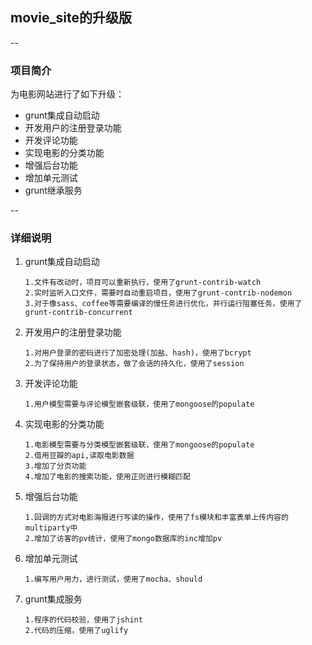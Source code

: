 ## movie_site的升级版
--
### 项目简介
为电影网站进行了如下升级：

 - grunt集成自动启动
 - 开发用户的注册登录功能
 - 开发评论功能
 - 实现电影的分类功能
 - 增强后台功能
 - 增加单元测试
 - grunt继承服务

--
### 详细说明

 1. grunt集成自动启动

		1.文件有改动时，项目可以重新执行，使用了grunt-contrib-watch
		2.实时监听入口文件，需要时自动重启项目，使用了grunt-contrib-nodemon
		3.对于像sass、coffee等需要编译的慢任务进行优化，并行运行阻塞任务，使用了grunt-contrib-concurrent

 2. 开发用户的注册登录功能

		1.对用户登录的密码进行了加密处理(加盐、hash)，使用了bcrypt 
		2.为了保持用户的登录状态，做了会话的持久化，使用了session
    
 3. 开发评论功能

		1.用户模型需要与评论模型嵌套级联，使用了mongoose的populate

 4. 实现电影的分类功能

		1.电影模型需要与分类模型嵌套级联，使用了mongoose的populate
		2.借用豆瓣的api,读取电影数据
		3.增加了分页功能
		4.增加了电影的搜索功能，使用正则进行模糊匹配

 5. 增强后台功能

		1.回调的方式对电影海报进行写读的操作，使用了fs模块和丰富表单上传内容的multiparty中
		2.增加了访客的pv统计，使用了mongo数据库的inc增加pv

 6. 增加单元测试

 		1.编写用户用力，进行测试，使用了mocha、should

 7. grunt集成服务

		1.程序的代码校验，使用了jshint
		2.代码的压缩，使用了uglify